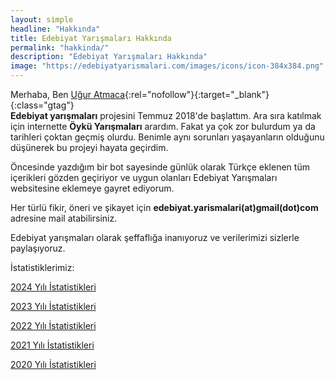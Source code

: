 ```yaml
---
layout: simple
headline: "Hakkında"
title: Edebiyat Yarışmaları Hakkında
permalink: "hakkinda/"
description: "Edebiyat Yarışmaları Hakkında"
image: "https://edebiyatyarismalari.com/images/icons/icon-384x384.png"
---
```


Merhaba, Ben [Uğur Atmaca](https://www.linkedin.com/in/atmacaugur/?ref=edebiyatyarismalari){:rel="nofollow"}{:target="_blank"}{:class="gtag"}  
**Edebiyat yarışmaları** projesini Temmuz 2018'de başlattım. Ara sıra katılmak için internette **Öykü Yarışmaları** arardım. Fakat ya çok zor bulurdum ya da tarihleri çoktan geçmiş olurdu. Benimle aynı sorunları yaşayanların olduğunu düşünerek bu projeyi hayata geçirdim.  

Öncesinde yazdığım bir bot sayesinde günlük olarak Türkçe eklenen tüm içerikleri gözden geçiriyor ve uygun olanları Edebiyat Yarışmaları websitesine eklemeye gayret ediyorum.  

Her türlü fikir, öneri ve şikayet için <b>edebiyat.yarismalari(at)gmail(dot)com</b> adresine mail atabilirsiniz.  

Edebiyat yarışmaları olarak şeffaflığa inanıyoruz ve verilerimizi sizlerle paylaşıyoruz.  

İstatistiklerimiz:  

[2024 Yılı İstatistikleri](https://edebiyatyarismalari.com/istatistik/2024)

[2023 Yılı İstatistikleri](https://edebiyatyarismalari.com/istatistik/2023)

[2022 Yılı İstatistikleri](https://edebiyatyarismalari.com/istatistik/2022)  

[2021 Yılı İstatistikleri](https://edebiyatyarismalari.com/istatistik/2021)  

[2020 Yılı İstatistikleri](https://edebiyatyarismalari.com/istatistik/2020)
